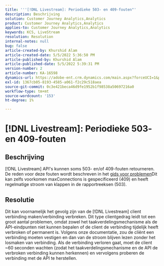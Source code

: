 ```yaml
---
title: '''[!DNL Livestream]: Periodieke 503- en 409-fouten"'
description: Beschrijving
solution: Customer Journey Analytics,Analytics
product: Customer Journey Analytics,Analytics
applies-to: Customer Journey Analytics,Analytics
keywords: KCS, LiveStream
resolution: Resolution
internal-notes: null
bug: false
article-created-by: Khurshid Alam
article-created-date: 5/5/2022 5:36:50 PM
article-published-by: Khurshid Alam
article-published-date: 5/5/2022 5:39:31 PM
version-number: 2
article-number: KA-16598
dynamics-url: https://adobe-ent.crm.dynamics.com/main.aspx?forceUCI=1&pagetype=entityrecord&etn=knowledgearticle&id=f02af4ec-99cc-ec11-a7b5-6045bd00dbbc
exl-id: 1367cb05-8193-4585-a061-f2c29c518aea
source-git-commit: 0c3e421beca46d9fe1952b1f98538a50697216a0
workflow-type: tm+mt
source-wordcount: '153'
ht-degree: 1%

---
```


# [!DNL Livestream]: Periodieke 503- en 409-fouten

## Beschrijving


[!DNL Livestream] API&#39;s kunnen soms 503- en/of 409-fouten retourneren. De reden voor deze fouten wordt beschreven in het [gids voor problemen](https://github.com/AdobeDocs/analytics-1.4-apis/blob/master/docs/live-stream-api/troubleshooting.md)Dit kan zelfs voorkomen maxConnections is gespecificeerd (409) en heeft regelmatige stroom van klappen in de rapportreeksen (503).


## Resolutie


Dit kan voornamelijk het gevolg zijn van de [!DNL Livestream] client verbinding maken/verbinding verbreken. Dit type clientgedrag leidt tot een groot aantal problemen, omdat zowel het taakverdelingsmechanisme als de API-eindpunten niet kunnen bepalen of de client de verbinding tijdelijk heeft verbroken of permanent is. Volgens onze documentatie, zou de cliënt een verbinding moeten vestigen en dan van de stroom blijven lezen zonder het losmaken van verbinding. Als de verbinding verloren gaat, moet de client ~60 seconden wachten (zodat het taakverdelingsmechanisme en de API de verbroken verbinding kunnen herkennen) en vervolgens proberen de verbinding met de API te herstellen.
